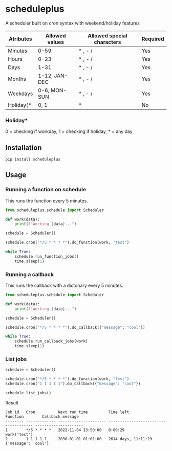 # scheduleplus

A scheduler built on cron syntax with weekend/holiday features

| Atributes  | Allowed values | Allowed special characters | Required |
| ---------- | -------------- | -------------------------- | -------- |
| Minutes    | 0-59           | \* , - /                   | Yes      |
| Hours      | 0-23           | \* , - /                   | Yes      |
| Days       | 1-31           | \* , - /                   | Yes      |
| Months     | 1-12, JAN-DEC  | \* , - /                   | Yes      |
| Weekdays   | 0-6, MON-SUN   | \* , - /                   | Yes      |
| Holiday(\* | 0, 1           | \*                         | No       |

### Holiday\*

0 = checking if workday, 1 = checking if holiday, \* = any day

## Installation

```
pip install scheduleplus
```

## Usage

### Running a function on schedule

This runs the function every 5 minutes.

```python
from scheduleplus.schedule import Scheduler

def work(data):
    print(f"Working {data}...")

schedule = Scheduler()

schedule.cron("*/5 * * * *").do_function(work, "test")

while True:
    schedule.run_function_jobs()
    time.sleep(1)
```

### Running a callback

This runs the callback with a dictonary every 5 minutes.

```python
from scheduleplus.schedule import Scheduler

def work(data):
    print(f"Working {data}...")

schedule = Scheduler()

schedule.cron("*/5 * * * *").do_callback({"message": "cool"})

while True:
    schedule.run_callback_jobs(work)
    time.sleep(1)
```

### List jobs

```python
schedule = Scheduler()

schedule.cron("*/5 * * * *").do_function(work, "test")
schedule.cron("1 1 1 1 1").do_callback({"message": "cool"})

schedule.list_jobs()
```

Result

```
Job id   Cron          Next run time         Time left             Function        Callback message
-------- ------------- --------------------- --------------------- --------------- ---------------------
1        */5 * * * *   2022-11-04 13:50:00   0:00:29               work('test')
2        1 1 1 1 1     2030-01-01 01:01:00   2614 days, 11:11:29                   {'message': 'cool'}
```
